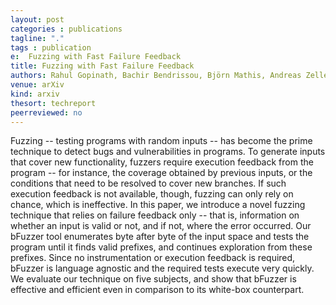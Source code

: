 ```yaml
---
layout: post
categories : publications
tagline: "."
tags : publication
e:  Fuzzing with Fast Failure Feedback
title: Fuzzing with Fast Failure Feedback
authors: Rahul Gopinath, Bachir Bendrissou, Björn Mathis, Andreas Zeller
venue: arXiv
kind: arxiv
thesort: techreport
peerreviewed: no
---
```


Fuzzing -- testing programs with random inputs -- has become the prime 
technique to detect bugs and vulnerabilities in programs. To generate inputs 
that cover new functionality, fuzzers require execution feedback from the 
program -- for instance, the coverage obtained by previous inputs, or the 
conditions that need to be resolved to cover new branches. If such execution 
feedback is not available, though, fuzzing can only rely on chance, which is 
ineffective. In this paper, we introduce a novel fuzzing technique that relies 
on failure feedback only -- that is, information on whether an input is valid 
or not, and if not, where the error occurred. Our bFuzzer tool enumerates byte 
after byte of the input space and tests the program until it finds valid 
prefixes, and continues exploration from these prefixes. Since no 
instrumentation or execution feedback is required, bFuzzer is language agnostic 
and the required tests execute very quickly. We evaluate our technique on five 
subjects, and show that bFuzzer is effective and efficient even in comparison 
to its white-box counterpart.

[<em class="fa fa-book fa-lg" aria-hidden="true"></em>](https://arxiv.org/abs/2012.13516 "paper")
[<em class="fa fa-bookmark-o fa-lg" aria-hidden="true"></em>](https://raw.githubusercontent.com/rahulgopinath/rahulgopinath.github.io/master/resources/arxiv2020/gopinath2020fuzzing.bib "reference")

